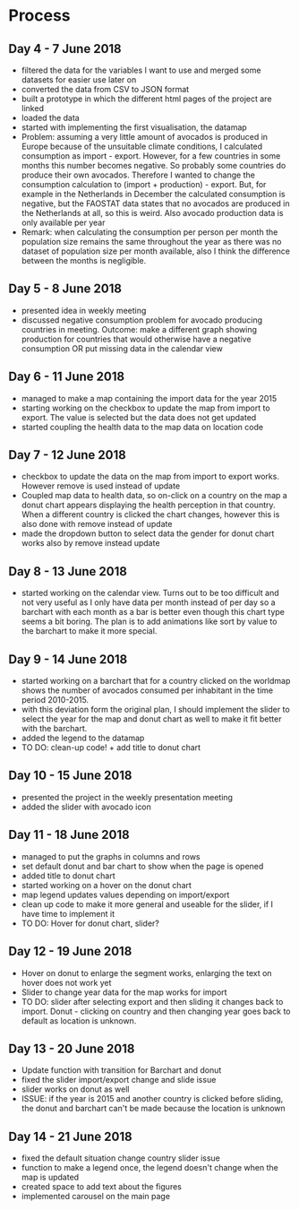 # Process

## Day 4 - 7 June 2018

- filtered the data for the variables I want to use and merged some datasets for easier use later on
- converted the data from CSV to JSON format
- built a prototype in which the different html pages of the project are linked
- loaded the data
- started with implementing the first visualisation, the datamap
- Problem: assuming a very little amount of avocados is produced in Europe because of the unsuitable climate conditions, I calculated consumption as import - export. However, for a few countries in some months this number becomes negative. So probably some countries do produce their own avocados. Therefore I wanted to change the consumption calculation to (import + production) - export. But, for example in the Netherlands in December the calculated consumption is negative, but the FAOSTAT data states that no avocados are produced in the Netherlands at all, so this is weird. Also avocado production data is only available per year
- Remark: when calculating the consumption per person per month the population size remains the same throughout the year as there was no dataset of population size per month available, also I think the difference between the months is negligible.

## Day 5 - 8 June 2018

- presented idea in weekly meeting
- discussed negative consumption problem for avocado producing countries in meeting. Outcome: make a different graph showing production for countries that would otherwise have a negative consumption OR put missing data in the calendar view

## Day 6 - 11 June 2018

- managed to make a map containing the import data for the year 2015
- starting working on the checkbox to update the map from import to export. The value is selected but the data does not get updated
- started coupling the health data to the map data on location code

## Day 7 - 12 June 2018

- checkbox to update the data on the map from import to export works. However remove is used instead of update
- Coupled map data to health data, so on-click on a country on the map a donut chart appears displaying the health perception in that country. When a different country is clicked the chart changes, however this is also done with remove instead of update
- made the dropdown button to select data the gender for donut chart works also by remove instead update

## Day 8 - 13 June 2018

- started working on the calendar view. Turns out to be too difficult and not very useful as I only have data per month instead of per day so a barchart with each month as a bar is better even though this chart type seems a bit boring. The plan is to add animations like sort by value to the barchart to make it more special.

## Day 9 - 14 June 2018

- started working on a barchart that for a country clicked on the worldmap shows the number of avocados consumed per inhabitant in the time period 2010-2015.
- with this deviation form the original plan, I should implement the slider to select the year for the map and donut chart as well to make it fit better with the barchart.
- added the legend to the datamap
- TO DO: clean-up code! + add title to donut chart

## Day 10 - 15 June 2018

- presented the project in the weekly presentation meeting
- added the slider with avocado icon

## Day 11 - 18 June 2018

- managed to put the graphs in columns and rows
- set default donut and bar chart to show when the page is opened
- added title to donut chart
- started working on a hover on the donut chart
- map legend updates values depending on import/export
- clean up code to make it more general and useable for the slider, if I have time to implement it
- TO DO: Hover for donut chart, slider?

## Day 12 - 19 June 2018

- Hover on donut to enlarge the segment works, enlarging the text on hover does not work yet
- Slider to change year data for the map works for import
- TO DO: slider after selecting export and then sliding it changes back to import. Donut - clicking on country and then changing year goes back to default as location is unknown.

## Day 13 - 20 June 2018

- Update function with transition for Barchart and donut
- fixed the slider import/export change and slide issue
- slider works on donut as well
- ISSUE: if the year is 2015 and another country is clicked before sliding, the donut and barchart can't be made because the location is unknown

## Day 14 - 21 June 2018

- fixed the default situation change country slider issue
- function to make a legend once, the legend doesn't change when the map is updated
- created space to add text about the figures
- implemented carousel on the main page
